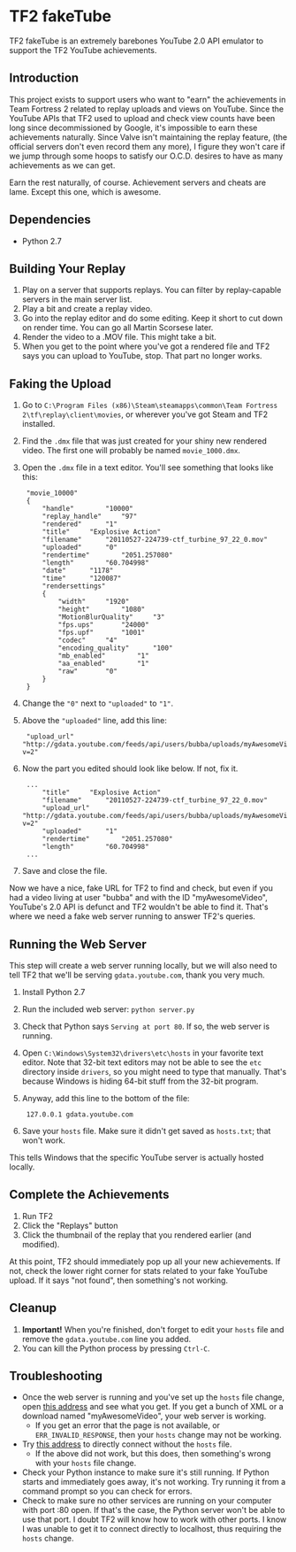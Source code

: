 # TF2 fakeTube

TF2 fakeTube is an extremely barebones YouTube 2.0 API emulator to support the TF2 YouTube achievements.

## Introduction

This project exists to support users who want to "earn" the achievements in Team Fortress 2 related to replay uploads and views on YouTube. Since the YouTube APIs that TF2 used to upload and check view counts have been long since decommissioned by Google, it's impossible to earn these achievements naturally. Since Valve isn't maintaining the replay feature, (the official servers don't even record them any more), I figure they won't care if we jump through some hoops to satisfy our O.C.D. desires to have as many achievements as we can get.

Earn the rest naturally, of course. Achievement servers and cheats are lame. Except this one, which is awesome.

## Dependencies

- Python 2.7

## Building Your Replay

1. Play on a server that supports replays. You can filter by replay-capable servers in the main server list.
2. Play a bit and create a replay video.
3. Go into the replay editor and do some editing. Keep it short to cut down on render time. You can go all Martin Scorsese later.
4. Render the video to a .MOV file. This might take a bit.
5. When you get to the point where you've got a rendered file and TF2 says you can upload to YouTube, stop. That part no longer works.

## Faking the Upload

1. Go to `C:\Program Files (x86)\Steam\steamapps\common\Team Fortress 2\tf\replay\client\movies`, or wherever you've got Steam and TF2 installed.
2. Find the `.dmx` file that was just created for your shiny new rendered video. The first one will probably be named `movie_1000.dmx`.
3. Open the `.dmx` file in a text editor. You'll see something that looks like this:

		"movie_10000"
		{
			"handle"		"10000"
			"replay_handle"		"97"
			"rendered"		"1"
			"title"		"Explosive Action"
			"filename"		"20110527-224739-ctf_turbine_97_22_0.mov"
			"uploaded"		"0"
			"rendertime"		"2051.257080"
			"length"		"60.704998"
			"date"		"1178"
			"time"		"120087"
			"rendersettings"
			{
				"width"		"1920"
				"height"		"1080"
				"MotionBlurQuality"		"3"
				"fps.ups"		"24000"
				"fps.upf"		"1001"
				"codec"		"4"
				"encoding_quality"		"100"
				"mb_enabled"		"1"
				"aa_enabled"		"1"
				"raw"		"0"
			}
		}

4. Change the `"0"` next to `"uploaded"` to `"1"`.
5. Above the `"uploaded"` line, add this line:

		"upload_url"		"http://gdata.youtube.com/feeds/api/users/bubba/uploads/myAwesomeVideo?v=2"

6. Now the part you edited should look like below. If not, fix it.

		...
			"title"		"Explosive Action"
			"filename"		"20110527-224739-ctf_turbine_97_22_0.mov"
			"upload_url"		"http://gdata.youtube.com/feeds/api/users/bubba/uploads/myAwesomeVideo?v=2"
			"uploaded"		"1"
			"rendertime"		"2051.257080"
			"length"		"60.704998"
		...
		
7. Save and close the file.

Now we have a nice, fake URL for TF2 to find and check, but even if you had a video living at user "bubba" and with the ID "myAwesomeVideo", YouTube's 2.0 API is defunct and TF2 wouldn't be able to find it. That's where we need a fake web server running to answer TF2's queries.

## Running the Web Server

This step will create a web server running locally, but we will also need to tell TF2 that we'll be serving `gdata.youtube.com`, thank you very much.

1. Install Python 2.7
2. Run the included web server: `python server.py`
3. Check that Python says `Serving at port 80`. If so, the web server is running.
4. Open `C:\Windows\System32\drivers\etc\hosts` in your favorite text editor. Note that 32-bit text editors may not be able to see the `etc` directory inside `drivers`, so you might need to type that manually. That's because Windows is hiding 64-bit stuff from the 32-bit program.
5. Anyway, add this line to the bottom of the file:

		127.0.0.1 gdata.youtube.com
		
6. Save your `hosts` file. Make sure it didn't get saved as `hosts.txt`; that won't work.
	
This tells Windows that the specific YouTube server is actually hosted locally.

## Complete the Achievements

1. Run TF2
2. Click the "Replays" button
3. Click the thumbnail of the replay that you rendered earlier (and modified).

At this point, TF2 should immediately pop up all your new achievements. If not, check the lower right corner for stats related to your fake YouTube upload. If it says "not found", then something's not working.

## Cleanup

1. **Important!** When you're finished, don't forget to edit your `hosts` file and remove the `gdata.youtube.com` line you added.
2. You can kill the Python process by pressing `Ctrl-C`.

## Troubleshooting

- Once the web server is running and you've set up the `hosts` file change, open [this address](http://gdata.youtube.com/feeds/api/users/bubba/uploads/myAwesomeVideo?v=2) and see what you get. If you get a bunch of XML or a download named "myAwesomeVideo", your web server is working.
  - If you get an error that the page is not available, or `ERR_INVALID_RESPONSE`, then your `hosts` change may not be working.
- Try [this address](http://localhost/feeds/api/users/bubba/uploads/myAwesomeVideo?v=2) to directly connect without the `hosts` file.
  - If the above did not work, but this does, then something's wrong with your `hosts` file change.
- Check your Python instance to make sure it's still running. If Python starts and immediately goes away, it's not working. Try running it from a command prompt so you can check for errors.
- Check to make sure no other services are running on your computer with port :80 open. If that's the case, the Python server won't be able to use that port. I doubt TF2 will know how to work with other ports. I know I was unable to get it to connect directly to localhost, thus requiring the `hosts` change.